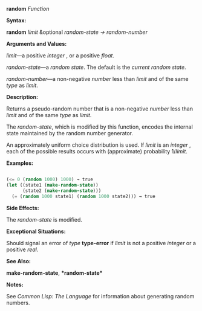 **random** *Function* 



**Syntax:** 



**random** *limit* &amp;optional *random-state → random-number* 



**Arguments and Values:** 



*limit*—a positive *integer* , or a positive *float*. 



*random-state*—a *random state*. The default is the *current random state*. 



*random-number*—a non-negative *number* less than *limit* and of the same *type* as *limit*. 



**Description:** 



Returns a pseudo-random number that is a non-negative *number* less than *limit* and of the same *type* as *limit*. 



The *random-state*, which is modified by this function, encodes the internal state maintained by the random number generator. 



An approximately uniform choice distribution is used. If *limit* is an *integer* , each of the possible results occurs with (approximate) probability 1/*limit*. 



**Examples:**
```lisp

(<= 0 (random 1000) 1000) → true 
(let ((state1 (make-random-state)) 
      (state2 (make-random-state))) 
  (= (random 1000 state1) (random 1000 state2))) → true 

```
**Side Effects:** 



The *random-state* is modified. 



**Exceptional Situations:** 



Should signal an error of *type* **type-error** if *limit* is not a positive *integer* or a positive *real*. 



**See Also:** 



**make-random-state**, **\*random-state\*** 



**Notes:** 



See *Common Lisp: The Language* for information about generating random numbers. 



 



 




